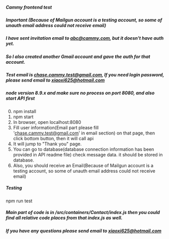 ##### Cammy frontend test

##### Important (Because of Mailgun account is a testing account, so some of unauth email address could not receive email)
##### I have sent invitation email to abc@cammy.com, but it doesn't have auth yet.
##### So I also created another Gmail account and gave the auth for that account.
##### Test email is chase.cammy.test@gmail.com, If you need login password, please send email to xiaoxi625@hotmail.com


##### node version 8.9.x and make sure no process on port 8080, and also start API first
0. npm install
1. npm start
2. In browser, open localhost:8080
3. Fill user information(Email part please fill 'chase.cammy.test@gmail.com' in email section) on that page, then click bottom button, then it will call api
4. It will jump to "Thank you" page.
5. You can go to database(database connection information has been provided in API readme file) check message data. it should be stored in database.
6. Also, you should receive an Email(Because of Mailgun account is a testing account, so some of unauth email address could not receive email)

##### Testing
npm run test

##### Main part of code is in /src/containers/Contact/index.js then you could find all relative code places from that index.js as well.

##### If you have any questions please send email to xiaoxi625@hotmail.com